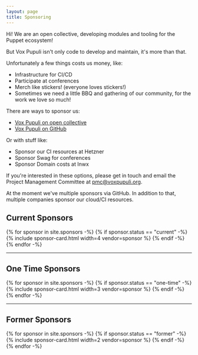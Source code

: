 ```yaml
---
layout: page
title: Sponsoring
---
```


Hi! We are an open collective, developing modules and tooling for the Puppet ecosystem!

But Vox Pupuli isn't only code to develop and maintain, it's more than that.

Unfortunately a few things costs us money, like:

- Infrastructure for CI/CD
- Participate at conferences
- Merch like stickers! (everyone loves stickers!)
- Sometimes we need a little BBQ and gathering of our community, for the work we love so much!

There are ways to sponsor us:

- [Vox Pupuli on open collective](https://opencollective.com/vox-pupuli)
- [Vox Pupuli on GitHub](https://github.com/sponsors/voxpupuli)

Or with stuff like:

- Sponsor our CI resources at Hetzner
- Sponsor Swag for conferences
- Sponsor Domain costs at Inwx

If you're interested in these options, please get in touch and email the Project Management Committee at <pmc@voxpupuli.org>.

At the moment we've multiple sponsors via GitHub. In addition to that, multiple
companies sponsor our cloud/CI resources.

## Current Sponsors

<div class="row">
  {% for sponsor in site.sponsors -%}
    {% if sponsor.status == "current" -%}
    {% include sponsor-card.html width=4 vendor=sponsor %}
    {% endif -%}
  {% endfor -%}
</div>

---

## One Time Sponsors

<div class="row one-time">
  {% for sponsor in site.sponsors -%}
    {% if sponsor.status == "one-time" -%}
    {% include sponsor-card.html width=3 vendor=sponsor %}
    {% endif -%}
  {% endfor -%}
</div>

---

## Former Sponsors

<div class="row former">
  {% for sponsor in site.sponsors -%}
    {% if sponsor.status == "former" -%}
    {% include sponsor-card.html width=2 vendor=sponsor %}
    {% endif -%}
  {% endfor -%}
</div>
